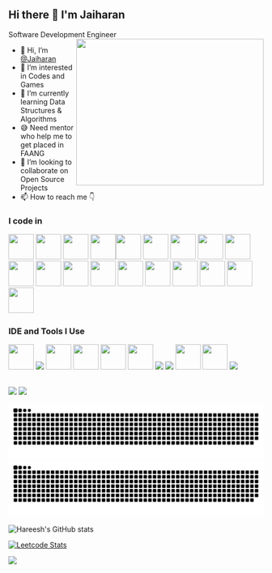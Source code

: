 ## Hi there 👋 I'm Jaiharan

Software Development Engineer
<img align="right" width="370" height="290" src="https://github.com/Jaiharan/Jaiharan/assets/136414923/1ae0d703-b059-4a2e-91b3-35e98a81b18b">
- 👋 Hi, I’m [@Jaiharan](https://jaiharan-s.vercel.app/)
- 👀 I’m interested in Codes and Games
- 🌱 I’m currently learning Data Structures & Algorithms
- 😅 Need mentor who help me to get placed in FAANG
- 💞️ I’m looking to collaborate on Open Source Projects
- 📫 How to reach me 👇


### I code in
<img height="50" width="50" src="https://img.icons8.com/?size=100&id=40669&format=png&color=000000" /> <img height="50" width="50" src="https://img.icons8.com/?size=100&id=13679&format=png&color=000000" />
<img height="50" width="50" src="https://img.icons8.com/?size=100&id=v8RpPQUwv0N8&format=png&color=000000" /> <img height="50" width="50" src="https://img.icons8.com/?size=100&id=21278&format=png&color=000000" /><img height="50" width="50" src="https://img.icons8.com/?size=100&id=108784&format=png&color=000000" /> <img height="50" width="50" src="https://img.icons8.com/?size=100&id=uJM6fQYqDaZK&format=png&color=000000" />
<img height="50" width="50" src="https://img.icons8.com/?size=100&id=13441&format=png&color=000000" /> <img height="50" width="50" src="https://img.icons8.com/?size=100&id=9nLaR5KFGjN0&format=png&color=000000" />
<img height="50" width="50" src="https://img.icons8.com/?size=100&id=bosfpvRzNOG8&format=png&color=000000" /> <img height="50" width="50" src="https://img.icons8.com/?size=100&id=123603&format=png&color=000000" />
<img height="50" width="50" src="https://img.icons8.com/?size=100&id=54087&format=png&color=000000" /> <img height="50" width="50" src="https://img.icons8.com/?size=100&id=PZQVBAxaueDJ&format=png&color=000000" />
<img height="50" width="50" src="https://img.icons8.com/?size=100&id=4PiNHtUJVbLs&format=png&color=000000" /> <img height="50" width="50" src="https://img.icons8.com/?size=100&id=62452&format=png&color=000000" />
<img height="50" width="50" src="https://img.icons8.com/?size=100&id=33039&format=png&color=000000" /> <img height="50" width="50" src="https://img.icons8.com/?size=100&id=13682&format=png&color=000000" />
<img height="50" width="50" src="https://img.icons8.com/?size=100&id=90519&format=png&color=000000" /> <img height="50" width="50" src="https://img.icons8.com/?size=100&id=H1KbyT4SuFDe&format=png&color=000000" />
<img height="50" width="50" src="https://img.icons8.com/?size=100&id=24895&format=png&color=000000" />

### IDE and Tools I Use
<img height="50" width="50" src="https://img.icons8.com/color/48/000000/visual-studio-code-2019.png"/> <img height="50" src="https://img.icons8.com/?size=100&id=61466&format=png&color=000000"/> <img height="50" width="50" src="https://img.icons8.com/color/48/000000/pycharm.png"/> <img height="50" width="50" src="https://img.icons8.com/?size=100&id=EPbEfEa7o8CB&format=png&color=000000" /> <img height="50" width="50" src="https://img.icons8.com/color/50/000000/git.png"/> <img height="50" width="50" src="https://img.icons8.com/?size=100&id=uA8wS3ocqih0&format=png&color=000000"/> <img height="50" src="https://img.icons8.com/officel/480/null/java-eclipse.png"/> <img height="50" src="https://img.icons8.com/color/480/null/notion--v1.png" /> <img height="50" width="50" src="https://img.icons8.com/doodle/48/000000/adobe-photoshop.png"/> <img height="50" width="50" src="https://img.icons8.com/color/48/000000/figma--v1.png"/>  <img height="50" src="https://img.shields.io/badge/Netlify-00C7B7?style=for-the-badge&logo=netlify&logoColor=white"/> 




  <br /> [<img src="https://img.shields.io/badge/Twitter-1DA1F2?style=for-the-badge&logo=twitter&logoColor=white" />](https://twitter.com/Jaiharan_725) [<img src="https://img.shields.io/badge/LinkedIn-0077B5?style=for-the-badge&logo=linkedin&logoColor=white" />](https://www.linkedin.com/in/jaiharan-s/)
  <br />

![github contribution grid snake animation](https://raw.githubusercontent.com/Jaiharan/Jaiharan/output/github-contribution-grid-snake-dark.svg#gh-dark-mode-only)
![github contribution grid snake animation](https://raw.githubusercontent.com/Jaiharan/Jaiharan/output/github-contribution-grid-snake.svg#gh-light-mode-only)

![Hareesh's GitHub stats](https://github-readme-stats.vercel.app/api?username=Jaiharan&theme=dark&show_icons=true&&hide=issues,contribs)

[![Leetcode Stats](https://leetcard.jacoblin.cool/Jaiharan_S?ext=contest&theme=dark)](https://leetcode.com/Jaiharan_S)

![](https://komarev.com/ghpvc/?username=Jaiharan)
<!---
Jaiharan/Jaiharan is a ✨ special ✨ repository because its `README.md` (this file) appears on your GitHub profile.
You can click the Preview link to take a look at your changes.
--->
